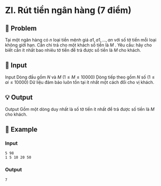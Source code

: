 # ZI. Rút tiền ngân hàng (7 điểm)

## 📖 Problem

Tại một ngân hàng có
$n$
loại tiền mệnh giá
$a1,a1, ...,an$
với số tờ tiền mỗi loại không giới hạn. Cần chi trả cho một khách số tiền là
$M$
.
Yêu cầu: hãy cho biết cần ít nhất bao nhiêu tờ tiền để trả được số tiền là
$M$
cho khách.


## 🧩 Input

Input
Dòng đầu gồm
$N$
và
$M$
$(1 ≤M≤ 10000)$
Dòng tiếp theo gồm
$N$
số
$(1 ≤ai≤ 10000)$
Dữ liệu đảm bảo luôn tồn tại ít nhất một cách đổi cho vị khách.


## 💡 Output

Output
Gồm một dòng duy nhất là số tờ tiền ít nhất để trả được số tiền là
$M$
cho khách.


## 🧠 Example

### Input

```text
5 98
1 5 10 20 50
```

### Output

```text
7
```


